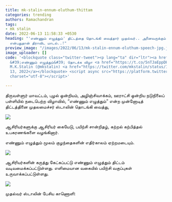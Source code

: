 ```yaml
---
title: mk-stalin-ennum-eluthum-thittam
categories: trending
authors: Ramachandran
tags:
- mk stalin
date: 2022-06-13 11:58:33 +0530
heading: "'எண்ணும் எழுத்தும்' திட்டத்தை தொடங்கி வைத்தார் முதல்வர்.. அனைவருக்கும் கல்வி
  என்பதுதான் திராவிட மாடல்..!"
preview_image: "/images/2022/06/13/mk-stalin-ennum-eluthum-speech-jpg.jpeg"
image_uploader: []
code: '<blockquote class="twitter-tweet"><p lang="ta" dir="ltr"><a href="https://twitter.com/hashtag/LIVE?src=hash&amp;ref_src=twsrc%5Etfw">#LIVE</a>:
  &#39;எண்ணும் எழுத்தும்&#39; தொடக்க விழா <a href="https://t.co/5nTJaEppDH">https://t.co/5nTJaEppDH</a></p>&mdash;
  M.K.Stalin (@mkstalin) <a href="https://twitter.com/mkstalin/status/1536206816585330688?ref_src=twsrc%5Etfw">June
  13, 2022</a></blockquote> <script async src="https://platform.twitter.com/widgets.js"
  charset="utf-8"></script>'

---
```


திருவள்ளுர் மாவட்டம், புழல் ஒன்றியம், அழிஞ்சிவாக்கம், ஊராட்சி ஒன்றிய நடுநிலைப் பள்ளியில் நடைபெற்ற விழாவில், “எண்ணும் எழுத்தும்” என்ற முன்னோடித் திட்டத்தினை முதலமைச்சர் ஸ்டாலின் தொடங்கி வைத்து,

![](/images/2022/06/13/ennum-eluthum-stalin-3-jpg.jpeg)

ஆசிரியர்களுக்கு ஆசிரியர் கையேடு, பயிற்சி சான்றிதழ், கற்றல் கற்பித்தல் உபகரணங்களை வழங்கினார்.

எண்ணும் எழுத்தும் மூலம் குழந்தைகளின் எதிர்காலம் ஏற்றமடையும்.

![](/images/2022/06/13/ennum-eluthum-stalin-1-jpg.jpeg)

ஆசிரியர்களின் கருத்து கேட்கப்பட்டு எண்ணும் எழுத்தும் திட்டம் வடிவமைக்கப்பட்டுள்ளது. எளிமையான வகையில் பயிற்சி வகுப்புகள் உருவாக்கப்பட்டுள்ளது.

![](/images/2022/06/13/ennum-eluthum-stalin-jpg.jpeg)

முதல்வர் ஸ்டாலின் பேசிய காணொளி:
